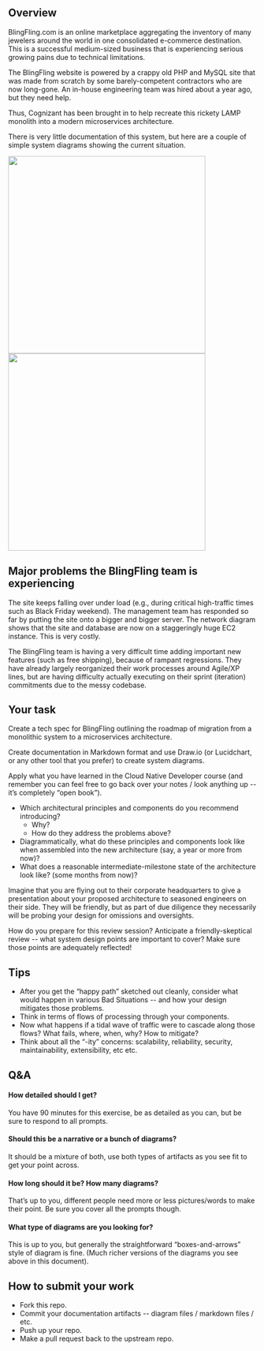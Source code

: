 ## Overview

BlingFling.com is an online marketplace aggregating the inventory of many jewelers around the world in one consolidated e-commerce destination.  This is a successful medium-sized business that is experiencing serious growing pains due to technical limitations.

The BlingFling website is powered by a crappy old PHP and MySQL site that was made from scratch by some barely-competent contractors who are now long-gone. An in-house engineering team was hired about a year ago, but they need help. 

Thus, Cognizant has been brought in to help recreate this rickety LAMP monolith into a modern microservices architecture. 

There is very little documentation of this system, but here are a couple of simple system diagrams showing the current situation.

<img src="https://i.imgur.com/ltYeoaA.png" height="400">

<img src="https://i.imgur.com/63Bq93H.png" height="400">

## Major problems the BlingFling team is experiencing

The site keeps falling over under load (e.g., during critical high-traffic times such as Black Friday weekend). The management team has responded so far by putting the site onto a bigger and bigger server. The network diagram shows that the site and database are now on a staggeringly huge EC2 instance.  This is very costly.

The BlingFling team is having a very difficult time adding important new features (such as free shipping), because of rampant regressions.  They have already largely reorganized their work processes around Agile/XP lines, but are having difficulty actually executing on their sprint (iteration) commitments due to the messy codebase. 

## Your task

Create a tech spec for BlingFling outlining the roadmap of migration from a monolithic system to a microservices architecture. 

Create documentation in Markdown format and use Draw.io (or Lucidchart, or any other tool that you prefer) to create system diagrams.

Apply what you have learned in the Cloud Native Developer course (and remember you can feel free to go back over your notes / look anything up -- it’s completely “open book”). 

* Which architectural principles and components do you recommend introducing?
    * Why? 
    * How do they address the problems above?
* Diagrammatically, what do these principles and components look like when assembled into the new architecture (say, a year or more from now)?
* What does a reasonable intermediate-milestone state of the architecture look like? (some months from now)?

Imagine that you are flying out to their corporate headquarters to give a presentation about your proposed architecture to seasoned engineers on their side.  They will be friendly, but as part of due diligence they necessarily will be probing your design for omissions and oversights. 

How do you prepare for this review session?  Anticipate a friendly-skeptical review -- what system design points are important to cover?  Make sure those points are adequately reflected! 

## Tips

* After you get the “happy path” sketched out cleanly, consider what would happen in various Bad Situations -- and how your design mitigates those problems.
* Think in terms of flows of processing through your components.
* Now what happens if a tidal wave of traffic were to cascade along those flows?  What fails, where, when, why? How to mitigate?
* Think about all the “-ity” concerns: scalability, reliability, security, maintainability, extensibility, etc etc.

## Q&A

#### How detailed should I get?
You have 90 minutes for this exercise, be as detailed as you can, but be sure to respond to all prompts.

#### Should this be a narrative or a bunch of diagrams?
It should be a mixture of both, use both types of artifacts as you see fit to get your point across.

#### How long should it be? How many diagrams?
That’s up to you, different people need more or less pictures/words to make their point.  Be sure you cover all the prompts though.

#### What type of diagrams are you looking for? 
This is up to you, but generally the straightforward “boxes-and-arrows” style of diagram is fine. (Much richer versions of the diagrams you see above in this document).

## How to submit your work

* Fork this repo.
* Commit your documentation artifacts -- diagram files / markdown files / etc.
* Push up your repo.
* Make a pull request back to the upstream repo.

